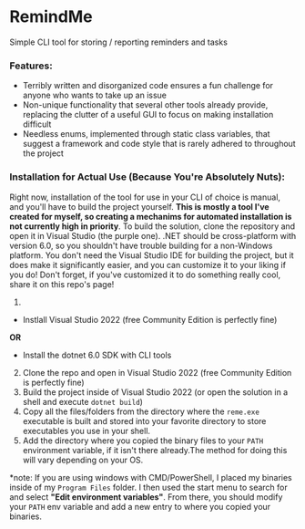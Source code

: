 # RemindMe
Simple CLI tool for storing / reporting reminders and tasks

### Features:

- Terribly written and disorganized code ensures a fun challenge for anyone who wants to take up an issue
- Non-unique functionality that several other tools already provide, replacing the clutter of a useful GUI to focus on making installation difficult
- Needless enums, implemented through static class variables, that suggest a framework and code style that is rarely adhered to throughout the project

### Installation for Actual Use (Because You're Absolutely Nuts):

Right now, installation of the tool for use in your CLI of choice is manual, and you'll have to build the project yourself. **This is mostly a tool I've created for myself, 
so creating a mechanims for automated installation is not currently high in priority**. To build the solution, clone the repository and open it in Visual Studio (the purple one).
.NET should be cross-platform with version 6.0, so you shouldn't have trouble building for a non-Windows platform. You don't need the Visual Studio IDE for building the project,
but it does make it significantly easier, and you can customize it to your liking if you do! Don't forget, if you've customized it to do something really cool, share it on this
repo's page!

1. 

- Instlall Visual Studio 2022 (free Community Edition is perfectly fine)

**OR**

- Install the dotnet 6.0 SDK with CLI tools

2. Clone the repo and open in Visual Studio 2022 (free Community Edition is perfectly fine)
3. Build the project inside of Visual Studio 2022 (or open the solution in a shell and execute `dotnet build`)
4. Copy all the files/folders from the directory where the `reme.exe` executable is built and stored into your favorite directory to store 
executables you use in your shell. 
5. Add the directory where you copied the binary files to your `PATH` environment variable, if it isn't there already.The method for doing this will vary depending on your OS.

*note: If you are using windows with CMD/PowerShell, I placed my binaries inside of my `Program Files` folder. I then used the start menu to search for 
and select **"Edit environment variables"**. From there, you should modify your `PATH` env variable and add a new entry to where you copied your binaries.

